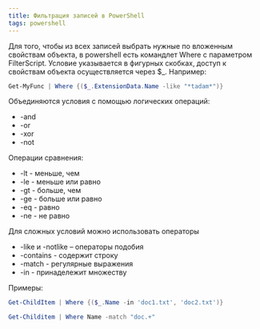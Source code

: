 ```yaml
---
title: Фильтрация записей в PowerShell
tags: powershell
---
```


Для того, чтобы из всех записей выбрать нужные по вложенным свойствам объекта, в powershell есть командлет Where c параметром FilterScript. Условие указывается в фигурных скобках, доступ к свойствам объекта осуществляется через $_. Например:

```powershell
Get-MyFunc | Where {($_.ExtensionData.Name -like "*tadam*")}
```

Объединяются условия с помощью логических операций:
- -and
- -or
- -xor
- -not

Операции сравнения:
- -lt - меньше, чем
- -le - меньше или равно
- -gt - больше, чем
- -ge - больше или равно
- -eq - равно
- -ne - не равно

Для сложных условий можно использовать операторы
- -like и -notlike – операторы подобия
- -contains - содержит строку
- -match - регулярные выражения
- -in - принадележит множеству


Примеры:

```powershell
Get-ChildItem | Where {($_.Name -in 'doc1.txt', 'doc2.txt')}

Get-Childitem | Where Name -match "doc.+"
```
